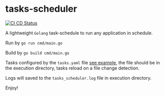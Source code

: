 # tasks-scheduler

[![CI CD Status](https://github.com/haimkastner/tasks-scheduler/workflows/Tasks%20Scheduler%20CI%20CD/badge.svg?branch=main)](https://github.com/haimkastner/tasks-scheduler/actions)

A lightweight `Golang` task-schedule to run any application in schedule. 

Run by `go run cmd/main.go`

Build by `go build cmd/main.go`

Tasks configured by the `tasks.yaml` file [see example](./tasks.yaml), the file should be in the execution directory, tasks reload on a file change detection. 

Logs will saved to the `tasks_scheduler.log`  file in execution directory.

Enjoy!
